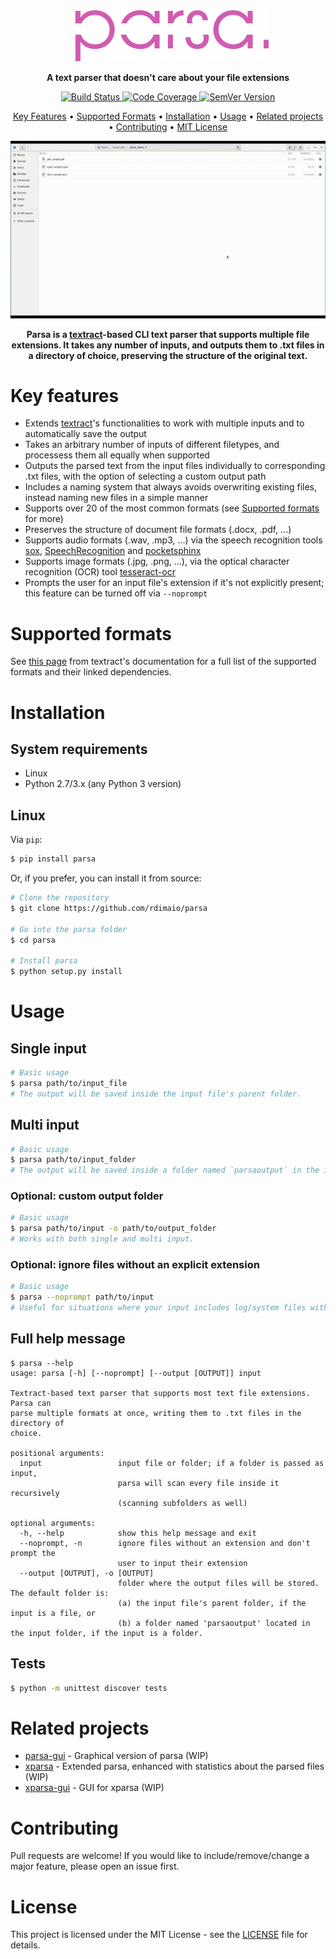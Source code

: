 <div align="center">
&nbsp;&nbsp;
  <a href="https://github.com/rdimaio/parsa">
    <img src="parsa/img/logo.png?raw=true" alt="Logo"/>
  </a>

  <strong>A text parser that doesn't care about your file extensions</strong>

  <!-- Build Status -->
  <a href="https://travis-ci.com/rdimaio/parsa">
    <img src="https://travis-ci.com/rdimaio/parsa.svg?branch=master"
      alt="Build Status" />
  </a>
  <!-- Code Coverage -->
  <a href="https://codecov.io/gh/rdimaio/parsa">
    <img src="https://codecov.io/gh/rdimaio/parsa/branch/master/graph/badge.svg"
      alt="Code Coverage" />
  </a>
  <!-- SemVer Version -->
  <a href="https://github.com/rdimaio/parsa">
    <img src="https://img.shields.io/badge/Version-1.1.3-blue.svg"
      alt="SemVer Version" />
  </a>

  <a href="#key-features">Key Features</a> •
  <a href="#supported-formats">Supported Formats</a> •
  <a href="#installation">Installation</a> •
  <a href="#usage">Usage</a> •
  <a href="#related-projects">Related projects</a> •
  <a href="#contributing">Contributing</a> •
  <a href="#license">MIT License</a>
</div>

![Demo GIF](parsa/img/demo.gif?raw=true "Demo GIF")

<p style="text-align: center;">
  <strong>
    Parsa is a <a href="https://github.com/deanmalmgren/textract">textract</a>-based CLI text parser that supports multiple file extensions.
    It takes any number of inputs, and outputs them to .txt files in a directory of choice, preserving the structure of the original text.
  </strong>
</p>

# Key features
- Extends [textract](https://github.com/deanmalmgren/textract)'s functionalities to work with multiple inputs and to automatically save the output
- Takes an arbitrary number of inputs of different filetypes, and processess them all equally when supported
- Outputs the parsed text from the input files individually to corresponding .txt files, with the option of selecting a custom output path
- Includes a naming system that always avoids overwriting existing files, instead naming new files in a simple manner
- Supports over 20 of the most common formats (see [Supported formats](#supported-formats) for more)
- Preserves the structure of document file formats (.docx, .pdf, ...)
- Supports audio formats (.wav, .mp3, ...) via the speech recognition tools [sox](https://github.com/chirlu/sox), [SpeechRecognition](https://github.com/Uberi/speech_recognition) and [pocketsphinx](https://github.com/cmusphinx/pocketsphinx/)
- Supports image formats (.jpg, .png, ...), via the optical character recognition (OCR) tool [tesseract-ocr](https://github.com/tesseract-ocr/tesseract)
- Prompts the user for an input file's extension if it's not explicitly present; this feature can be turned off via `--noprompt`

# Supported formats
See [this page](https://textract.readthedocs.io/en/stable/#currently-supporting) from textract's documentation for a full list of the supported formats and their linked dependencies.

# Installation
## System requirements
- Linux
- Python 2.7/3.x (any Python 3 version)
## Linux
Via `pip`:
```bash
$ pip install parsa
```

Or, if you prefer, you can install it from source:
```bash
# Clone the repository
$ git clone https://github.com/rdimaio/parsa

# Go into the parsa folder
$ cd parsa

# Install parsa
$ python setup.py install
```

# Usage
## Single input
```bash
# Basic usage
$ parsa path/to/input_file
# The output will be saved inside the input file's parent folder.
```

## Multi input
```bash
# Basic usage
$ parsa path/to/input_folder
# The output will be saved inside a folder named `parsaoutput` in the input folder.
```

### Optional: custom output folder
```bash
# Basic usage
$ parsa path/to/input -o path/to/output_folder
# Works with both single and multi input.
```

### Optional: ignore files without an explicit extension
```bash
# Basic usage
$ parsa --noprompt path/to/input
# Useful for situations where your input includes log/system files without an extension.
```

## Full help message
```
$ parsa --help
usage: parsa [-h] [--noprompt] [--output [OUTPUT]] input

Textract-based text parser that supports most text file extensions. Parsa can
parse multiple formats at once, writing them to .txt files in the directory of
choice.

positional arguments:
  input                 input file or folder; if a folder is passed as input,
                        parsa will scan every file inside it recursively
                        (scanning subfolders as well)

optional arguments:
  -h, --help            show this help message and exit
  --noprompt, -n        ignore files without an extension and don't prompt the
                        user to input their extension
  --output [OUTPUT], -o [OUTPUT]
                        folder where the output files will be stored. The default folder is:
                        (a) the input file's parent folder, if the input is a file, or
                        (b) a folder named 'parsaoutput' located in the input folder, if the input is a folder.
```

## Tests
```bash
$ python -m unittest discover tests
```

# Related projects
- [parsa-gui](https://github.com/rdimaio/parsa-gui) - Graphical version of parsa (WIP)
- [xparsa](https://github.com/rdimaio/xparsa) - Extended parsa, enhanced with statistics about the parsed files (WIP)
- [xparsa-gui](https://github.com/rdimaio/xparsa-gui) - GUI for xparsa (WIP)

# Contributing
Pull requests are welcome! If you would like to include/remove/change a major feature, please open an issue first.

# License
This project is licensed under the MIT License - see the [LICENSE](LICENSE) file for details.
